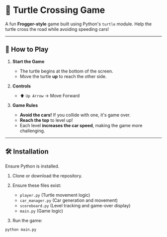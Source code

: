 # 🐢 Turtle Crossing Game

A fun **Frogger-style** game built using Python's `turtle` module. Help the turtle cross the road while avoiding speeding cars!

---

## 🚀 How to Play

1. **Start the Game**  
   - The turtle begins at the bottom of the screen.  
   - Move the turtle **up** to reach the other side.  

2. **Controls**  
   - ⬆️ `Up Arrow` → Move Forward  

3. **Game Rules**  
   - **Avoid the cars!** If you collide with one, it's game over.  
   - **Reach the top** to level up!  
   - Each level **increases the car speed**, making the game more challenging.  

---

## 🛠️ Installation

Ensure Python is installed.

1. Clone or download the repository.  
2. Ensure these files exist:
   - `player.py` (Turtle movement logic)  
   - `car_manager.py` (Car generation and movement)  
   - `scoreboard.py` (Level tracking and game-over display)  
   - `main.py` (Game logic)  

3. Run the game:

```bash
python main.py
